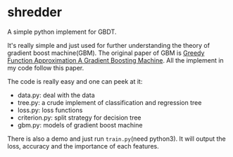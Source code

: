 # shredder
A simple python implement for GBDT.

It's really simple and just used for further understanding the theory of gradient boost machine(GBM). The original paper of GBM is [Greedy Function Approximation A Gradient Boosting Machine](https://statweb.stanford.edu/~jhf/ftp/trebst.pdf). All the implement in my code follow this paper.

The code is really easy and one can peek at it:
* data.py: deal with the data
* tree.py: a crude implement of classification and regression tree
* loss.py: loss functions
* criterion.py: split strategy for decision tree
* gbm.py: models of gradient boost machine

There is also a demo and just run `train.py`(need python3). It will output the loss, accuracy and the importance of each features.
